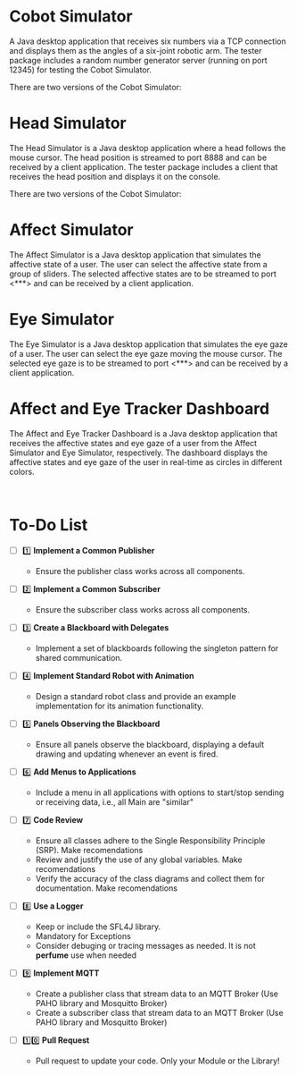 # Cobot Simulator
A Java desktop application that receives six numbers via a TCP connection and displays them as the angles of a six-joint robotic arm. 
The tester package includes a random number generator server (running on port 12345) for testing the Cobot Simulator.

There are two versions of the Cobot Simulator:

# Head Simulator
The Head Simulator is a Java desktop application where a head follows the mouse cursor. The head position is streamed to port 8888 and can be received by a client application. 
The tester package includes a client that receives the head position and displays it on the console.

There are two versions of the Cobot Simulator:

# Affect Simulator
The Affect Simulator is a Java desktop application that simulates the affective state of a user. 
The user can select the affective state from a group of sliders. 
The selected affective states are to be streamed to port <***> and can be received by a client application.

# Eye Simulator

The Eye Simulator is a Java desktop application that simulates the eye gaze of a user.
The user can select the eye gaze moving the mouse cursor.
The selected eye gaze is to be streamed to port <***> and can be received by a client application.

# Affect and Eye Tracker Dashboard

The Affect and Eye Tracker Dashboard is a Java desktop application that receives the affective states and eye gaze of a user from the Affect Simulator and Eye Simulator, respectively.
The dashboard displays the affective states and eye gaze of the user in real-time as circles in different colors.


<br>

# To-Do List

- [ ] :one: **Implement a Common Publisher**  
   - Ensure the publisher class works across all components.

- [ ] :two: **Implement a Common Subscriber**  
   - Ensure the subscriber class works across all components.

- [ ] :three: **Create a Blackboard with Delegates**  
   - Implement a set of blackboards following the singleton pattern for shared communication.

- [ ] :four: **Implement Standard Robot with Animation**  
   - Design a standard robot class and provide an example implementation for its animation functionality.

- [ ] :five: **Panels Observing the Blackboard**  
   - Ensure all panels observe the blackboard, displaying a default drawing and updating whenever an event is fired.

- [ ] :six: **Add Menus to Applications**  
   - Include a menu in all applications with options to start/stop sending or receiving data, i.e., all Main are "similar"

- [ ] :seven: **Code Review**  
   - Ensure all classes adhere to the Single Responsibility Principle (SRP). Make recomendations
   - Review and justify the use of any global variables. Make recomendations
   - Verify the accuracy of the class diagrams and collect them for documentation. Make recomendations

- [ ] :eight: **Use a Logger**
   - Keep or include the SFL4J library.
   - Mandatory for Exceptions
   - Consider debuging or tracing messages as needed. It is not **perfume** use when needed

- [ ] :nine: **Implement MQTT**
   - Create a publisher class that stream data to an MQTT Broker (Use PAHO library and Mosquitto Broker)
   - Create a subscriber class that stream data to an MQTT Broker (Use PAHO library and Mosquitto Broker)

- [ ] :one::zero: **Pull Request**
   - Pull request to update your code. Only your Module or the Library!  
